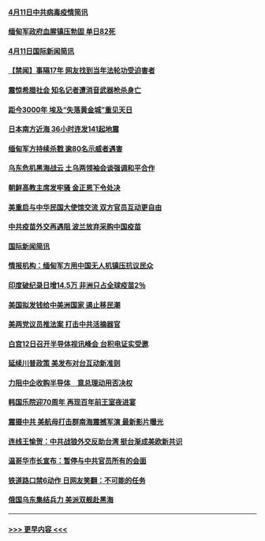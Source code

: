 #### [4月11日中共病毒疫情简讯](../pages/prog202/a103093916.md?t=04120252) 
#### [缅甸军政府血腥镇压勃固 单日82死](../pages/prog202/a103093910.md?t=04120252) 
#### [4月11日国际新闻简讯](../pages/prog202/a103093892.md?t=04120252) 
#### [【禁闻】事隔17年 网友找到当年法轮功受迫害者](../pages/prog202/a103093874.md?t=04120252) 
#### [震惊希腊社会 知名记者遭消音武器枪杀身亡](../pages/prog202/a103093832.md?t=04120252) 
#### [距今3000年 埃及“失落黄金城”重见天日](../pages/prog202/a103093805.md?t=04120252) 
#### [日本南方近海 36小时连发141起地震](../pages/prog202/a103093794.md?t=04120252) 
#### [缅甸军方持续杀戮 逾80名示威者遇害](../pages/prog202/a103093692.md?t=04120252) 
#### [乌东危机黑海战云 土乌两领袖会谈强调和平合作](../pages/prog202/a103093649.md?t=04120252) 
#### [朝鲜高教主席发牢骚 金正恩下令处决](../pages/prog202/a103093618.md?t=04120252) 
#### [美重启与中华民国大使馆交流 双方官员互动更自由](../pages/prog202/a103093585.md?t=04120252) 
#### [中共疫苗外交再遇阻 波兰放弃采购中国疫苗](../pages/prog202/a103093534.md?t=04120252) 
#### [国际新闻简讯](../pages/prog202/a103093502.md?t=04120252) 
#### [情报机构：缅甸军方用中国无人机镇压抗议民众](../pages/prog202/a103093454.md?t=04120252) 
#### [印度破纪录日增14.5万 非洲只占全球疫苗2％](../pages/prog202/a103093389.md?t=04120252) 
#### [美国拟发钱给中美洲国家 遏止移民潮](../pages/prog202/a103093379.md?t=04120252) 
#### [美两党议员推法案 打击中共活摘器官](../pages/prog202/a103093362.md?t=04120252) 
#### [白宫12日召开半导体视讯峰会 台积电证实受邀](../pages/prog202/a103093359.md?t=04120252) 
#### [延续川普政策 美发布对台互动新准则](../pages/prog202/a103093364.md?t=04120252) 
#### [力阻中企收购半导体　意总理动用否决权](../pages/prog202/a103093352.md?t=04120252) 
#### [韩国乐院迎70周年 再现百年前王室夜进宴](../pages/prog202/a103093339.md?t=04120252) 
#### [震摄中共 美航母打击群南海震撼军演 最新影片曝光](../pages/prog202/a103092913.md?t=04120252) 
#### [连线王愉贺：中共战狼外交反助台湾 挺台渐成美欧新共识](../pages/prog202/a103092828.md?t=04120252) 
#### [温哥华市长宣布：暂停与中共官员所有的会面](../pages/prog202/a103093168.md?t=04120252) 
#### [铁道路口禁6动作 日网友笑翻：不可能的任务](../pages/prog202/a103093155.md?t=04120252) 
#### [俄国乌东集结兵力 美派双舰赴黑海](../pages/prog202/a103093127.md?t=04120252) 

----
#### [ >>> 更早内容 <<< ](../indexes/prog202-earlier.md)
